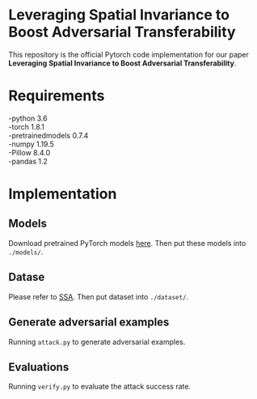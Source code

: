 # Leveraging Spatial Invariance to Boost Adversarial Transferability
This repository is the official Pytorch code implementation for our paper __Leveraging Spatial Invariance to Boost Adversarial Transferability__.

# Requirements
-python 3.6  
-torch 1.8.1  
-pretrainedmodels 0.7.4  
-numpy 1.19.5  
-Pillow 8.4.0  
-pandas 1.2  

# Implementation

## Models
Download pretrained PyTorch models [here](https://github.com/ylhz/tf_to_pytorch_model). Then put these models into `./models/`.

## Datase
Please refer to [SSA](https://github.com/yuyang-long/SSA). Then put dataset into `./dataset/`.

## Generate adversarial examples
Running `attack.py` to generate adversarial examples.

## Evaluations
Running `verify.py` to evaluate the attack success rate.

